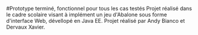 #Prototype terminé, fonctionnel pour tous les cas testés
Projet réalisé dans le cadre scolaire visant à implément un jeu d'Abalone sous forme d'interface Web, dévellopé en Java EE. Projet réalisé par Andy Bianco et Dervaux Xavier.
